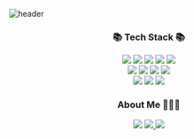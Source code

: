 ![header](https://capsule-render.vercel.app/api?type=waving&color=auto&height=290&section=header&text=Welcome%20🙂&fontSize=50&animation=fadeIn&fontAlignY=38&desc=hyuk's%20GitHub%20Profile%20!&)

<div align=center>
	<h3>📚 Tech Stack 📚</h3>
</div>
<div align="center">
	<img src="https://img.shields.io/badge/HTML5-E34F26?style=flat&logo=HTML5&logoColor=white" />
	<img src="https://img.shields.io/badge/CSS3-1572B6?style=flat&logo=CSS3&logoColor=white" />
	<img src="https://img.shields.io/badge/JavaScript-F7DF1E?style=flat&logo=JavaScript&logoColor=white" />
	<img src="https://img.shields.io/badge/jQuery-0769AD?style=flat&logo=jQuery&logoColor=white" />
	<img src="https://img.shields.io/badge/React-61DAFB?style=flat&logo=react&logoColor=white" /><br>
	<img src="https://img.shields.io/badge/Tailwind CSS-06B6D4?style=flat&logo=Tailwind CSS&logoColor=white" />
	<img src="https://img.shields.io/badge/PHP-777BB4?style=flat&logo=PHP&logoColor=white" />
	<img src="https://img.shields.io/badge/MySQL-4479A1?style=flat&logo=MySQL&logoColor=white" />
	<img src="https://img.shields.io/badge/Firebase-FFCA28?style=flat&logo=Firebase&logoColor=white" /><br />
	<img src="https://img.shields.io/badge/Git-F05032?style=flat&logo=Git&logoColor=white" />
	<img src="https://img.shields.io/badge/GitHub-181717?style=flat&logo=GitHub&logoColor=white" />
	<img src="https://img.shields.io/badge/Notion-000000?style=flat&logo=Notion&logoColor=white" />
</div>

<div align="center"> 
	<h3>About Me 🧑🏻‍💻</h3>
		<a href="https://velog.io/@hyukee0205">
		<img src="https://img.shields.io/badge/Velog-20C997?style=flat&logo=Velog&logoColor=white" /></a>
		<a href="https://www.instagram.com/hyuuuk___/">
		<img src="https://img.shields.io/badge/Instagram-E4405F?style=flat&logo=Instagram&logoColor=white" />
		</a>
		<a href="mailto:hyukee0205@gmail.com">
		<img src="https://img.shields.io/badge/Gmail-EA4335?style=flat&logo=Gmail&logoColor=white" />
		</a>
</div>
